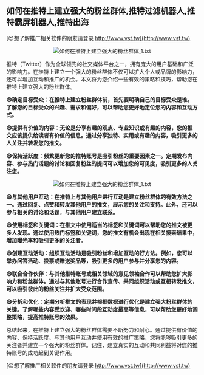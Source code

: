 ## **如何在推特上建立强大的粉丝群体,推特过滤机器人,推特霸屏机器人,推特出海**

[😍想了解推广相关软件的朋友请登录 http://www.vst.tw](http://www.vst.tw)

 <center><img src="https://vst.tw/MP4/tuiguang/png/3.png" alt="如何在推特上建立强大的粉丝群体_1.txt"></center>

推特（Twitter）作为全球领先的社交媒体平台之一，拥有庞大的用户基础和广泛的影响力。在推特上建立一个强大的粉丝群体不仅可以扩大个人或品牌的影响力，还可以增加互动和推广的机会。本文将为您介绍一些有效的策略和技巧，帮助您在推特上建立强大的粉丝群体。

**😄确定目标受众：在推特上建立粉丝群体前，首先要明确自己的目标受众是谁。了解您的目标受众的兴趣、需求和偏好，可以帮助您更好地定位您的内容和互动方式。**

**😄提供有价值的内容：无论是分享有趣的观点、专业知识或有趣的内容，您的推文应该提供给读者有价值的信息。通过分享独特、实用或有趣的内容，吸引更多的人关注并转发您的推文。**

**😄保持活跃度：频繁更新您的推特账号是吸引粉丝的重要因素之一。定期发布内容、参与热门话题的讨论和回复粉丝的提问可以增加您的可见度，吸引更多的人关注您。**

 <center><img src="https://vst.tw/MP4/tuiguang/png/7.png" alt="如何在推特上建立强大的粉丝群体_1.txt"></center>

**😄与其他用户互动：在推特上与其他用户进行互动是建立粉丝群体的有效方法之一。通过回复、点赞和转发其他用户的推文，展示您的关注和支持。此外，还可以参与相关的讨论和话题，与其他用户建立联系。**

**😄使用标签和关键词：在推文中使用适当的标签和关键词可以帮助您的推文被更多人发现。通过使用热门标签和关键词，您的推文有机会出现在相关搜索结果中，增加曝光率和吸引更多的关注者。**

**😄创建互动活动：组织互动活动是吸引粉丝和增加互动的好方法。例如，您可以举办问答活动、投票或赠送奖品等，吸引更多的用户参与并分享您的内容。**

**😄联合合作伙伴：与其他推特账号或相关领域的意见领袖合作可以帮助您扩大影响力和粉丝群体。通过与其他账号进行合作宣传、共同组织活动或互相转发推文，可以吸引彼此的粉丝关注并扩大受众范围。**

**😄分析和优化：定期分析推文的表现并根据数据进行优化是建立强大粉丝群体的关键。了解哪些内容受欢迎、哪些时间段互动度最高等信息，可以帮助您更好地调整策略，提高推特账号的效果。**

总结起来，在推特上建立强大的粉丝群体需要不断努力和耐心。通过提供有价值的内容、保持活跃度、与其他用户互动并使用有效的推广策略，您将能够吸引更多的关注者并建立一个强大的粉丝群体。记住，建立真实的互动和共同利益将对您的推特账号的成功起到关键作用。

[😍想了解推广相关软件的朋友请登录 http://www.vst.tw](http://www.vst.tw)



